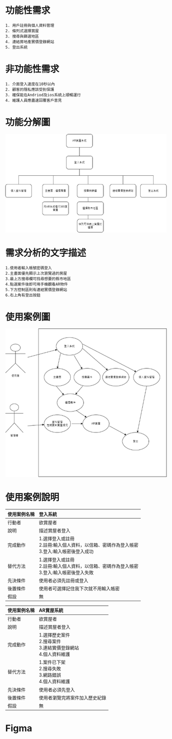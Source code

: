 # 功能性需求
```
1. 用戶註冊與個人資料管理
2. 條列式選擇賞屋
3. 搜尋與篩選地區
4. 連結房地產實價登錄網站
5. 登出系統
```
# 非功能性需求
```
1. 介面登入速度在10秒以內
2. 顧客的隱私應該受到保護
3. 確保能在Andriod及ios系統上順暢運行
4. 維護人員應盡速回覆客戶意見
```
# 功能分解圖
![process](process.png "功能分解圖")
# 需求分析的文字描述
```
1.使用者輸入帳號密碼登入
2.主畫面優先顯示上次瀏覽過的房屋
3.最上方搜尋欄可找尋想要的縣市地區
4.點選案件後即可用手機觀看AR物件
5.下方控制區則有連結實價登錄網站
6.右上角有登出按鈕
```
# 使用案例圖
![USE](case.drawio.png "使用案例圖")
# 使用案例說明
| 使用案例名稱   |  登入系統   |
| :------   | :----  |
| 行動者  | 欲賞屋者 |
| 說明  | 描述賞屋者登入 |
| 完成動作  | 1.選擇登入或註冊<br> 2.註冊:輸入個人資料，以信箱、密碼作為登入帳密<br>3.登入:輸入帳密後登入成功|
| 替代方法  | 1.選擇登入或註冊<br> 2.註冊:輸入個人資料，以信箱、密碼作為登入帳密<br>3.登入:輸入帳密後登入失敗 |
| 先決條件  | 使用者必須先註冊或登入 |
| 後置條件  | 使用者可選擇記住我下次就不用輸入帳密 |
| 假設  | 無 |

| 使用案例名稱   |  AR賞屋系統   |
| :------   | :----  |
| 行動者  | 欲賞屋者 |
| 說明  | 描述賞屋者登入 |
| 完成動作  | 1.選擇歷史案件<br> 2.搜尋案件<br>3.連結實價登錄網站<br>4.個人資料維護|
| 替代方法  | 1.案件已下架<br> 2.搜尋失敗<br>3.網路錯誤<br>4.個人資料維護 |
| 先決條件  | 使用者必須先登入 |
| 後置條件  | 使用者瀏覽完將案件加入歷史紀錄 |
| 假設  | 無 |
# Figma
